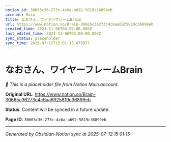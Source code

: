 ```yaml
---
notion_id: 30665c36-273c-4c6a-a692-5819c36899eb
account: Main
title: なおさん、ワイヤーフレームBrain
url: https://www.notion.so/Brain-30665c36273c4c6aa6925819c36899eb
created_time: 2023-11-06T04:59:00.000Z
last_edited_time: 2023-11-06T05:08:00.000Z
sync_status: placeholder
sync_time: 2025-07-12T15:01:15.079077
---
```


# なおさん、ワイヤーフレームBrain

*🔄 This is a placeholder file from Notion Main account.*

**Original URL**: https://www.notion.so/Brain-30665c36273c4c6aa6925819c36899eb

**Status**: Content will be synced in a future update.

**Page ID**: `30665c36-273c-4c6a-a692-5819c36899eb`

---

*Generated by Obsidian-Notion sync at 2025-07-12 15:01:15*
